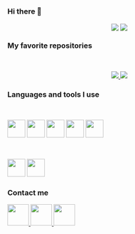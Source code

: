 ### Hi there 👋

<p align="center">
	<img align="center" src="https://github-readme-stats.vercel.app/api?username=eviive&count_private=true&include_all_commits=true&hide_border=true&theme=github_dark&show_icons=true&custom_title=GitHub%20Stats&hide=prs"/>
	<img align="center" src="https://github-readme-stats.vercel.app/api/top-langs/?username=eviive&langs_count=6&hide_border=true&theme=github_dark&custom_title=My%20Most%20Used%20Languages&layout=compact"/>
</p>

### My favorite repositories

<br>

<p align="center">
	<a href="https://github.com/eviive/BUT-Website">
		<img src="https://github-readme-stats.vercel.app/api/pin/?username=eviive&repo=BUT-Website&show_owner=false&theme=github_dark&border_color=30363d"/>
	</a>
	<a href="https://github.com/eviive/TCL-API">
		<img src="https://github-readme-stats.vercel.app/api/pin/?username=eviive&repo=TCL-API&show_owner=false&theme=github_dark&border_color=30363d"/>
	</a>
</p>

### Languages and tools I use

<br>

<p>
	<img height="40" width="40" src="https://cdn.jsdelivr.net/gh/devicons/devicon/icons/html5/html5-original.svg"/>
	<img height="40" width="40" src="https://cdn.jsdelivr.net/gh/devicons/devicon/icons/css3/css3-original.svg"/>
	<img height="40" width="40" src="https://cdn.jsdelivr.net/gh/devicons/devicon/icons/javascript/javascript-original.svg"/>
	<img height="40" width="40" src="https://cdn.jsdelivr.net/gh/devicons/devicon/icons/python/python-original.svg"/>
	<img height="40" width="40" src="https://cdn.jsdelivr.net/gh/devicons/devicon/icons/c/c-original.svg"/>
</p>

<br>

<p>
	<img height="40" width="40" src="https://cdn.jsdelivr.net/gh/devicons/devicon/icons/vscode/vscode-original.svg"/>
	<img height="40" width="40" src="https://cdn.jsdelivr.net/gh/devicons/devicon/icons/git/git-original.svg"/>
</p>

### Contact me

<p>
	<a href="https://discordapp.com/users/312690752884834314/">
		<img height="48" width="48" src="https://img.icons8.com/color/48/000000/discord-new-logo.png"/>
	</a>
	<a href="https://www.linkedin.com/in/albert-vaillon-984227222/">
		<img height="48" width="48" src="https://img.icons8.com/color/48/000000/linkedin.png"/>
	</a>
	<a href="mailto:albert.vaillon21@gmail.com">
		<img height="48" width="48" src="https://img.icons8.com/color/48/000000/apple-mail.png"/>
	</a>
</p>

<!--
**Eviive/Eviive** is a ✨ _special_ ✨ repository because its `README.md` (this file) appears on your GitHub profile.

Here are some ideas to get you started:

- 🔭 I’m currently working on ...
- 🌱 I’m currently learning ...
- 👯 I’m looking to collaborate on ...
- 🤔 I’m looking for help with ...
- 💬 Ask me about ...
- 📫 How to reach me: ...
- 😄 Pronouns: ...
- ⚡ Fun fact: ...
-->
